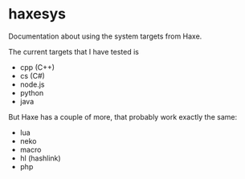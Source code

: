 # haxesys

Documentation about using the system targets from Haxe.

The current targets that I have tested is

- cpp (C++)
- cs (C#)
- node.js
- python
- java

But Haxe has a couple of more, that probably work exactly the same:

- lua
- neko
- macro
- hl (hashlink) 
- php







